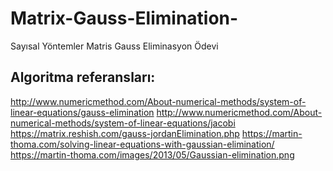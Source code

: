 # Matrix-Gauss-Elimination-
Sayısal Yöntemler Matris Gauss Eliminasyon Ödevi

Algoritma referansları:
-
http://www.numericmethod.com/About-numerical-methods/system-of-linear-equations/gauss-elimination
http://www.numericmethod.com/About-numerical-methods/system-of-linear-equations/jacobi
https://matrix.reshish.com/gauss-jordanElimination.php
https://martin-thoma.com/solving-linear-equations-with-gaussian-elimination/ 
https://martin-thoma.com/images/2013/05/Gaussian-elimination.png
